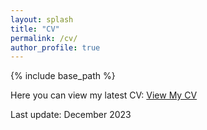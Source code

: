 ```yaml
---
layout: splash
title: "CV"
permalink: /cv/
author_profile: true
---
```

{% include base_path %}

Here you can view my latest CV:
[View My CV](../files/IBRAHIM_IBRAHIMOV_CV.pdf)

Last update: December 2023

